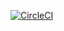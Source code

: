 [![CircleCI](https://app.circleci.com/pipelines/github/rkiryushkin/lesson3.svg?style=svg)](https://app.circleci.com/pipelines/github/rkiryushkin/lesson3)
